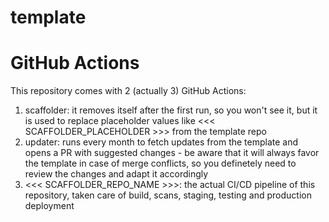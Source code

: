 # template

# GitHub Actions
This repository comes with 2 (actually 3) GitHub Actions:

1. scaffolder: it removes itself after the first run, so you won't see it, but it is used to replace placeholder values like <<< SCAFFOLDER_PLACEHOLDER >>> from the template repo
2. updater: runs every month to fetch updates from the template and opens a PR with suggested changes - be aware that it will always favor the template in case of merge conflicts, so you definetely need to review the changes and adapt it accordingly
3. <<< SCAFFOLDER_REPO_NAME >>>: the actual CI/CD pipeline of this repository, taken care of build, scans, staging, testing and production deployment

